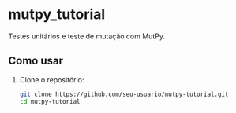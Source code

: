 # mutpy_tutorial

Testes unitários e teste de mutação com MutPy.

## Como usar

1. Clone o repositório:

   ```bash
   git clone https://github.com/seu-usuario/mutpy-tutorial.git
   cd mutpy-tutorial
